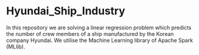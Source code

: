 # Hyundai_Ship_Industry
In this repository we are solving a linear regression problem which predicts the number of crew members of a ship manufactured by the Korean company Hyundai. We utilise the Machine Learning library of Apache Spark (MLlib).
